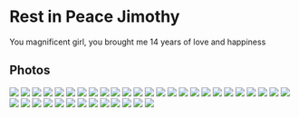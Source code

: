# Rest in Peace Jimothy


You magnificent girl, you brought me 14 years of love and happiness

## Photos

![](https://github.com/sammcj/smcleod_files/blob/master/images/rip_jimothy/1.jpeg?raw=true)
![](https://github.com/sammcj/smcleod_files/blob/master/images/rip_jimothy/2.jpeg?raw=true)
![](https://github.com/sammcj/smcleod_files/blob/master/images/rip_jimothy/3.jpeg?raw=true)
![](https://github.com/sammcj/smcleod_files/blob/master/images/rip_jimothy/4.jpeg?raw=true)
![](https://github.com/sammcj/smcleod_files/blob/master/images/rip_jimothy/5.jpeg?raw=true)
![](https://github.com/sammcj/smcleod_files/blob/master/images/rip_jimothy/6.jpeg?raw=true)
![](https://github.com/sammcj/smcleod_files/blob/master/images/rip_jimothy/7.jpeg?raw=true)
![](https://github.com/sammcj/smcleod_files/blob/master/images/rip_jimothy/8.jpeg?raw=true)
![](https://github.com/sammcj/smcleod_files/blob/master/images/rip_jimothy/9.jpeg?raw=true)
![](https://github.com/sammcj/smcleod_files/blob/master/images/rip_jimothy/10.jpeg?raw=true)
![](https://github.com/sammcj/smcleod_files/blob/master/images/rip_jimothy/11.jpeg?raw=true)
![](https://github.com/sammcj/smcleod_files/blob/master/images/rip_jimothy/12.jpeg?raw=true)
![](https://github.com/sammcj/smcleod_files/blob/master/images/rip_jimothy/13.jpeg?raw=true)
![](https://github.com/sammcj/smcleod_files/blob/master/images/rip_jimothy/15.jpeg?raw=true)
![](https://github.com/sammcj/smcleod_files/blob/master/images/rip_jimothy/16.jpeg?raw=true)
![](https://github.com/sammcj/smcleod_files/blob/master/images/rip_jimothy/17.jpeg?raw=true)
![](https://github.com/sammcj/smcleod_files/blob/master/images/rip_jimothy/18.jpeg?raw=true)
![](https://github.com/sammcj/smcleod_files/blob/master/images/rip_jimothy/19.jpeg?raw=true)
![](https://github.com/sammcj/smcleod_files/blob/master/images/rip_jimothy/20.jpeg?raw=true)
![](https://github.com/sammcj/smcleod_files/blob/master/images/rip_jimothy/21.jpeg?raw=true)
![](https://github.com/sammcj/smcleod_files/blob/master/images/rip_jimothy/22.jpeg?raw=true)
![](https://github.com/sammcj/smcleod_files/blob/master/images/rip_jimothy/23.jpeg?raw=true)
![](https://github.com/sammcj/smcleod_files/blob/master/images/rip_jimothy/24.jpeg?raw=true)
![](https://github.com/sammcj/smcleod_files/blob/master/images/rip_jimothy/25.jpeg?raw=true)
![](https://github.com/sammcj/smcleod_files/blob/master/images/rip_jimothy/26.jpeg?raw=true)
![](https://github.com/sammcj/smcleod_files/blob/master/images/rip_jimothy/27.jpeg?raw=true)
![](https://github.com/sammcj/smcleod_files/blob/master/images/rip_jimothy/28.jpeg?raw=true)
![](https://github.com/sammcj/smcleod_files/blob/master/images/rip_jimothy/29.jpeg?raw=true)
![](https://github.com/sammcj/smcleod_files/blob/master/images/rip_jimothy/30.jpeg?raw=true)
![](https://github.com/sammcj/smcleod_files/blob/master/images/rip_jimothy/31.jpeg?raw=true)
![](https://github.com/sammcj/smcleod_files/blob/master/images/rip_jimothy/32.jpeg?raw=true)
![](https://github.com/sammcj/smcleod_files/blob/master/images/rip_jimothy/33.jpeg?raw=true)
![](https://github.com/sammcj/smcleod_files/blob/master/images/rip_jimothy/34.jpeg?raw=true)
![](https://github.com/sammcj/smcleod_files/blob/master/images/rip_jimothy/35.jpeg?raw=true)
![](https://github.com/sammcj/smcleod_files/blob/master/images/rip_jimothy/36.jpeg?raw=true)
![](https://github.com/sammcj/smcleod_files/blob/master/images/rip_jimothy/37.jpeg?raw=true)
![](https://github.com/sammcj/smcleod_files/blob/master/images/rip_jimothy/38.jpeg?raw=true)
![](https://github.com/sammcj/smcleod_files/blob/master/images/rip_jimothy/39.jpeg?raw=true)

